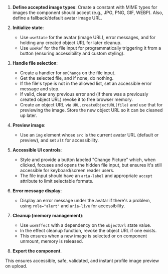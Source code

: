 1. **Define accepted image types**: Create a constant with MIME types for images the component should accept (e.g., JPG, PNG, GIF, WEBP). Also, define a fallback/default avatar image URL.

2. **Initialize state**:
   - Use `useState` for the avatar (image URL), error messages, and for holding any created object URL for later cleanup.
   - Use `useRef` for the file input for programmatically triggering it from a button (ensuring accessibility and custom styling).

3. **Handle file selection**:
   - Create a handler for `onChange` on the file input.
   - Get the selected file, and if none, do nothing.
   - If the file's type is not in the allowed list, set an accessible error message and stop.
   - If valid, clear any previous error and (if there was a previously created object URL) revoke it to free browser memory.
   - Create an object URL via `URL.createObjectURL(file)` and use that for previewing the image. Store the new object URL so it can be cleaned up later.

4. **Preview image**:
   - Use an `img` element whose `src` is the current avatar URL (default or preview), and set `alt` for accessibility.

5. **Accessible UI controls**:
   - Style and provide a button labeled "Change Picture" which, when clicked, focuses and opens the hidden file input, but ensures it's still accessible for keyboard/screen reader users.
   - The file input should have an `aria-label` and appropriate `accept` attribute to limit selectable formats.

6. **Error message display**:
   - Display an error message under the avatar if there's a problem, using `role="alert"` and `aria-live` for accessibility.

7. **Cleanup (memory management)**:
   - Use `useEffect` with a dependency on the `objectUrl` state value.
   - In the effect cleanup function, revoke the object URL if one exists.
   - This ensures when a new image is selected or on component unmount, memory is released.

8. **Export the component**.

This ensures accessible, safe, validated, and instant profile image preview on upload.